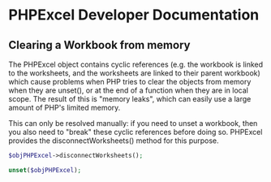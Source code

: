 ﻿# PHPExcel Developer Documentation

## Clearing a Workbook from memory

The PHPExcel object contains cyclic references (e.g. the workbook is linked to the worksheets, and the worksheets are linked to their parent workbook) which cause problems when PHP tries to clear the objects from memory when they are unset(), or at the end of a function when they are in local scope. The result of this is "memory leaks", which can easily use a large amount of PHP's limited memory.

This can only be resolved manually: if you need to unset a workbook, then you also need to "break" these cyclic references before doing so. PHPExcel provides the disconnectWorksheets() method for this purpose.

```php
$objPHPExcel->disconnectWorksheets();

unset($objPHPExcel);
```
